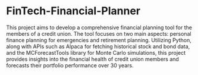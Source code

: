 # FinTech-Financial-Planner

This project aims to develop a comprehensive financial planning tool for the members of a credit union. The tool focuses on two main aspects: personal finance planning for emergencies and retirement planning. Utilizing Python, along with APIs such as Alpaca for fetching historical stock and bond data, and the MCForecastTools library for Monte Carlo simulations, this project provides insights into the financial health of credit union members and forecasts their portfolio performance over 30 years.